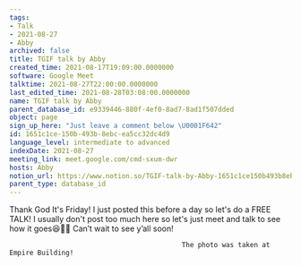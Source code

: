 ```yaml
---
tags:
- Talk
- 2021-08-27
- Abby
archived: false
title: TGIF talk by Abby
created_time: 2021-08-17T19:09:00.0000000
software: Google Meet
talktime: 2021-08-27T22:00:00.0000000
last_edited_time: 2021-08-28T03:08:00.0000000
name: TGIF talk by Abby
parent_database_id: e9339446-880f-4ef0-8ad7-8ad1f507dded
object: page
sign_up_here: "Just leave a comment below \U0001F642"
id: 1651c1ce-150b-493b-8ebc-ea5cc32dc4d9
language_level: intermediate to advanced
indexDate: 2021-08-27
meeting_link: meet.google.com/cmd-sxum-dwr
hosts: Abby
notion_url: https://www.notion.so/TGIF-talk-by-Abby-1651c1ce150b493b8ebcea5cc32dc4d9
parent_type: database_id
---
```




Thank God It's Friday! I just posted this before a day so let's do a FREE TALK!
I usually don't post too much here so let's just meet and talk to see how it goes😆👍🏻
Can’t wait to see y’all soon!



                                               The photo was taken at Empire Building!











